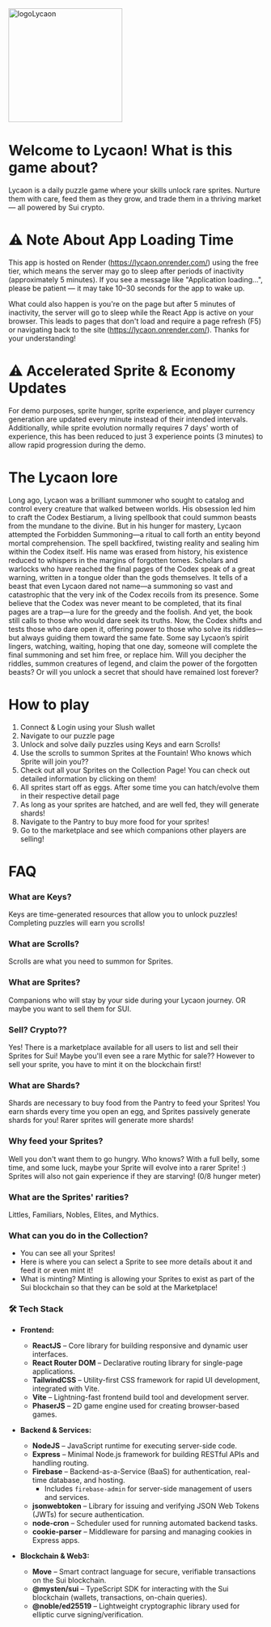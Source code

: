 <img alt="logoLycaon" src="public/assets/logo/lycaon-logo-140x45.svg" width="225">

# Welcome to Lycaon! What is this game about?
Lycaon is a daily puzzle game where your skills unlock rare sprites. Nurture them with care, feed them as they grow, and trade them in a thriving market — all powered by Sui crypto.

# ⚠️ Note About App Loading Time
This app is hosted on Render (https://lycaon.onrender.com/) using the free tier, which means the server may go to sleep after periods of inactivity (approximately 5 minutes). If you see a message like "Application loading...", please be patient — it may take 10–30 seconds for the app to wake up.

What could also happen is you're on the page but after 5 minutes of inactivity, the server will go to sleep while the React App is active on your browser. 
This leads to pages that don't load and require a page refresh (F5) or navigating back to the site (https://lycaon.onrender.com/). Thanks for your understanding!

# ⚠️ Accelerated Sprite & Economy Updates
For demo purposes, sprite hunger, sprite experience, and player currency generation are updated every minute instead of their intended intervals.
Additionally, while sprite evolution normally requires 7 days' worth of experience, this has been reduced to just 3 experience points (3 minutes) to allow rapid progression during the demo.

# The Lycaon lore
Long ago, Lycaon was a brilliant summoner who sought to catalog and control every creature that walked between worlds. His obsession led him to craft the Codex Bestiarum, a living spellbook that could summon beasts from the mundane to the divine.
But in his hunger for mastery, Lycaon attempted the Forbidden Summoning—a ritual to call forth an entity beyond mortal comprehension. The spell backfired, twisting reality and sealing him within the Codex itself. His name was erased from history, his existence reduced to whispers in the margins of forgotten tomes.
Scholars and warlocks who have reached the final pages of the Codex speak of a great warning, written in a tongue older than the gods themselves. It tells of a beast that even Lycaon dared not name—a summoning so vast and catastrophic that the very ink of the Codex recoils from its presence.
Some believe that the Codex was never meant to be completed, that its final pages are a trap—a lure for the greedy and the foolish. And yet, the book still calls to those who would dare seek its truths.
Now, the Codex shifts and tests those who dare open it, offering power to those who solve its riddles—but always guiding them toward the same fate. Some say Lycaon’s spirit lingers, watching, waiting, hoping that one day, someone will complete the final summoning and set him free, or replace him.
Will you decipher the riddles, summon creatures of legend, and claim the power of the forgotten beasts?
Or will you unlock a secret that should have remained lost forever?

# How to play
1. Connect & Login using your Slush wallet
2. Navigate to our puzzle page
3. Unlock and solve daily puzzles using Keys and earn Scrolls!
4. Use the scrolls to summon Sprites at the Fountain! Who knows which Sprite will join you??
5. Check out all your Sprites on the Collection Page! You can check out detailed information by clicking on them!
6. All sprites start off as eggs. After some time you can hatch/evolve them in their respective detail page
7. As long as your sprites are hatched, and are well fed, they will generate shards!
8. Navigate to the Pantry to buy more food for your sprites!
9. Go to the marketplace and see which companions other players are selling!

# FAQ

### What are Keys?
Keys are time-generated resources that allow you to unlock puzzles! Completing puzzles will earn you scrolls!

### What are Scrolls?
Scrolls are what you need to summon for Sprites.

### What are Sprites?
Companions who will stay by your side during your Lycaon journey. OR maybe you want to sell them for SUI.

### Sell? Crypto??
Yes! There is a marketplace available for all users to list and sell their Sprites for Sui! Maybe you'll even see a rare Mythic for sale??
However to sell your sprite, you have to mint it on the blockchain first! 

### What are Shards?
Shards are necessary to buy food from the Pantry to feed your Sprites! You earn shards every time you open an egg, and Sprites passively generate shards for you! Rarer sprites will generate more shards!

### Why feed your Sprites?
Well you don't want them to go hungry. Who knows? With a full belly, some time, and some luck, maybe your Sprite will evolve into a rarer Sprite! :)
Sprites will also not gain experience if they are starving! (0/8 hunger meter)

### What are the Sprites' rarities?
Littles, Familiars, Nobles, Elites, and Mythics.

### What can you do in the Collection?
- You can see all your Sprites!
- Here is where you can select a Sprite to see more details about it and feed it or even mint it!
- What is minting? Minting is allowing your Sprites to exist as part of the Sui blockchain so that they can be sold at the Marketplace!

### 🛠️ Tech Stack

- **Frontend:**
  - **ReactJS** – Core library for building responsive and dynamic user interfaces.
  - **React Router DOM** – Declarative routing library for single-page applications.
  - **TailwindCSS** – Utility-first CSS framework for rapid UI development, integrated with Vite.
  - **Vite** – Lightning-fast frontend build tool and development server.
  - **PhaserJS** – 2D game engine used for creating browser-based games.

- **Backend & Services:**
  - **NodeJS** – JavaScript runtime for executing server-side code.
  - **Express** – Minimal Node.js framework for building RESTful APIs and handling routing.
  - **Firebase** – Backend-as-a-Service (BaaS) for authentication, real-time database, and hosting.
    - Includes `firebase-admin` for server-side management of users and services.
  - **jsonwebtoken** – Library for issuing and verifying JSON Web Tokens (JWTs) for secure authentication.
  - **node-cron** – Scheduler used for running automated backend tasks.
  - **cookie-parser** – Middleware for parsing and managing cookies in Express apps.

- **Blockchain & Web3:**
  - **Move** – Smart contract language for secure, verifiable transactions on the Sui blockchain.
  - **@mysten/sui** – TypeScript SDK for interacting with the Sui blockchain (wallets, transactions, on-chain queries).
  - **@noble/ed25519** – Lightweight cryptographic library used for elliptic curve signing/verification.



